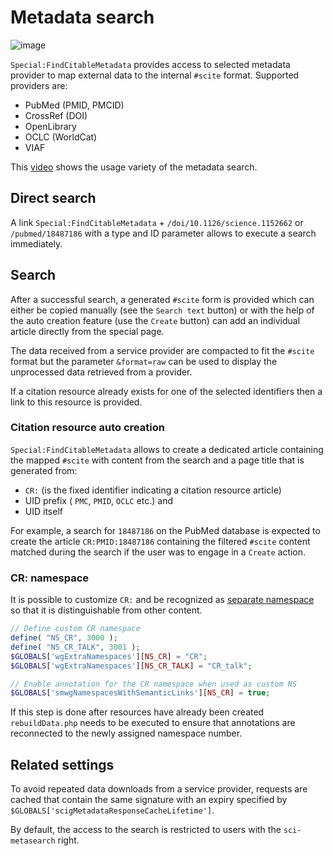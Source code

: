 # Metadata search

![image](https://cloud.githubusercontent.com/assets/1245473/10266229/1c8b9bca-6a55-11e5-9ccb-cb44bfb400f0.png)

`Special:FindCitableMetadata` provides access to selected metadata provider to map
external data to the internal `#scite` format. Supported providers are:

- PubMed (PMID, PMCID)
- CrossRef (DOI)
- OpenLibrary
- OCLC (WorldCat)
- VIAF

This [video](https://www.youtube.com/watch?v=d2dNFTUUUjs) shows the usage variety
of the metadata search.

## Direct search

A link `Special:FindCitableMetadata` + `/doi/10.1126/science.1152662` or `/pubmed/18487186`
with a type and ID parameter allows to execute a search immediately.

## Search

After a successful search, a generated `#scite` form is provided which can either
be copied manually (see the `Search text` button) or with the help of the auto creation
feature (use the `Create` button) can add an individual article directly from the
special page.

The data received from a service provider are compacted to fit the `#scite` format but the
parameter `&format=raw` can be used to display the unprocessed data retrieved from a provider.

If a citation resource already exists for one of the selected identifiers then a link
to this resource is provided.

### Citation resource auto creation

`Special:FindCitableMetadata` allows to create a dedicated article containing the mapped
`#scite` with content from the search and a page title that is generated from:

- `CR:` (is the fixed identifier indicating a citation resource article)
- UID prefix ( `PMC`, `PMID`, `OCLC` etc.) and
- UID itself

For example, a search for `18487186` on the PubMed database is expected to create the article
`CR:PMID:18487186` containing the filtered `#scite` content matched during the
search if the user was to engage in a `Create` action.

### CR: namespace

It is possible to customize `CR:` and be recognized as [separate namespace][mw-cns] so
that it is distinguishable from other content.

```php
// Define custom CR namespace
define( "NS_CR", 3000 );
define( "NS_CR_TALK", 3001 );
$GLOBALS['wgExtraNamespaces'][NS_CR] = "CR";
$GLOBALS['wgExtraNamespaces'][NS_CR_TALK] = "CR_talk";

// Enable annotation for the CR namespace when used as custom NS
$GLOBALS['smwgNamespacesWithSemanticLinks'][NS_CR] = true;
```

If this step is done after resources have already been created `rebuildData.php` needs to be
executed to ensure that annotations are reconnected to the newly assigned namespace number.

## Related settings

To avoid repeated data downloads from a service provider, requests are cached that contain the
same signature with an expiry specified by `$GLOBALS['scigMetadataResponseCacheLifetime']`.

By default, the access to the search is restricted to users with the `sci-metasearch` right.

[mw-cns]: https://www.mediawiki.org/wiki/Manual:Using_custom_namespaces
